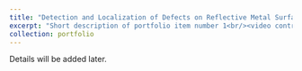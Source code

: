 ```yaml
---
title: "Detection and Localization of Defects on Reflective Metal Surface in Industrial Setting"
excerpt: "Short description of portfolio item number 1<br/><video controls="controls" src="/images/portfolio1.mp4"> </video>"
collection: portfolio
---
```

Details will be added later.
